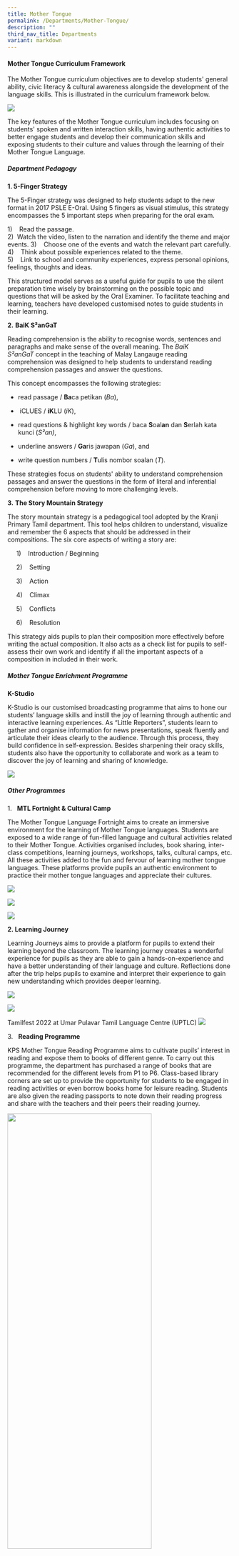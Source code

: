 ```yaml
---
title: Mother Tongue
permalink: /Departments/Mother-Tongue/
description: ""
third_nav_title: Departments
variant: markdown
---
```

#### **Mother Tongue Curriculum Framework**

  

The Mother Tongue curriculum objectives are to develop students' general ability, civic literacy &amp; cultural awareness alongside the development of the language skills. This is illustrated in the curriculum framework below.&nbsp;

![](/images/Our%20Curriculum/Departments/Mother%20Tongue/M1.png)  

The key features of the Mother Tongue curriculum includes focusing on students' spoken and written interaction skills, having authentic activities to better engage students and develop their communication skills and exposing students to their culture and values through the learning of their Mother Tongue Language.&nbsp;

  

##### **Department Pedagogy**

**1\. 5-Finger Strategy**

The 5-Finger strategy was designed to help students adapt to the new format in 2017 PSLE E-Oral. Using 5 fingers as visual stimulus, this strategy encompasses the 5 important steps when preparing for the oral exam.

 1)&nbsp;&nbsp;&nbsp;&nbsp;Read the passage.<br>
 2)&nbsp;  Watch the video, listen to the narration and identify the theme and major events.
 3)&nbsp;&nbsp;&nbsp;&nbsp;Choose one of the events and watch the relevant part carefully.<br>
 4)&nbsp;&nbsp;&nbsp;&nbsp;Think about possible experiences related to the theme.<br>
 5)&nbsp;&nbsp;&nbsp;&nbsp;Link to school and community experiences, express personal opinions,
				 feelings, thoughts and ideas.

This structured model serves as a useful guide for pupils to use the silent preparation time wisely by brainstorming on the possible topic and questions that will be asked by the Oral Examiner. To facilitate teaching and learning, teachers have developed customised notes to guide students in their learning.

**2.**&nbsp;**BaiK S²anGaT**

Reading comprehension is the ability to recognise words, sentences and paragraphs and make sense of the overall meaning. The&nbsp;_BaiK S²anGaT_&nbsp;concept in the teaching of Malay Langauge reading comprehension was designed to help students to understand reading comprehension passages and answer the questions.

This concept encompasses the following strategies:

* read passage /&nbsp;**Ba**ca petikan (_Ba_),

* &nbsp;iCLUES /&nbsp;**iK**LU (_iK_),

* read questions &amp; highlight key words / baca&nbsp;**S**oal**an**&nbsp;dan&nbsp;**S**erlah kata kunci (_S²an)_,

* underline answers /&nbsp;**Ga**ris jawapan (_Ga_), and

* write question numbers /&nbsp;**T**ulis nombor soalan (_T_).

  

These strategies&nbsp;focus on students' ability to understand comprehension passages and answer the questions in the form of literal and inferential comprehension before moving to more challenging levels.

**3.**&nbsp;**The Story Mountain Strategy**

The story mountain strategy is a pedagogical tool adopted by the Kranji Primary Tamil department. This tool helps children to understand, visualize and remember the 6 aspects that should be addressed in their compositions. The six core aspects of writing a story are:

&nbsp; &nbsp; &nbsp;1)&nbsp;&nbsp;&nbsp;&nbsp;Introduction / Beginning

&nbsp; &nbsp; &nbsp;2)&nbsp;&nbsp;&nbsp;&nbsp;Setting

&nbsp; &nbsp; &nbsp;3)&nbsp;&nbsp;&nbsp;&nbsp;Action

&nbsp; &nbsp; &nbsp;4)&nbsp;&nbsp;&nbsp;&nbsp;Climax

&nbsp; &nbsp; &nbsp;5)&nbsp;&nbsp;&nbsp;&nbsp;Conflicts

&nbsp; &nbsp; &nbsp;6)&nbsp;&nbsp;&nbsp;&nbsp;Resolution

This strategy aids pupils to plan their composition more effectively before writing the actual composition. It also acts as a check list for pupils to self-assess their own work and identify if all the important aspects of a composition in included in their work.&nbsp;

##### **Mother Tongue Enrichment Programme**

  
**K-Studio**  

K-Studio is our customised broadcasting programme that aims to hone our students’ language skills and instill the joy of learning through authentic and interactive learning experiences. As “Little Reporters”, students learn to gather and organise information for news presentations, speak fluently and articulate their ideas clearly to the audience. Through this process, they build confidence in self-expression. Besides sharpening their oracy skills, students also have the opportunity to collaborate and work as a team to discover the joy of learning and sharing of knowledge.&nbsp;

![](/images/Our%20Curriculum/Departments/Mother%20Tongue/k-studio1.jpg)

##### **Other Programmes**

  

1.&nbsp;&nbsp;&nbsp;**MTL Fortnight &amp; Cultural Camp**

  

The Mother Tongue Language Fortnight aims to create an immersive environment for the learning of Mother Tongue languages. Students are exposed to a wide range of fun-filled language and cultural activities related to their Mother Tongue. Activities organised includes, book sharing, inter-class competitions, learning journeys, workshops, talks, cultural camps, etc. All these activities added to the fun and fervour of learning mother tongue languages. These platforms provide pupils an authentic environment to practice their mother tongue languages and appreciate their cultures.

![](/images/Our%20Curriculum/Departments/Mother%20Tongue/MTL_CL_2024.png)

![](/images/Our%20Curriculum/Departments/Mother%20Tongue/MTL_ML_2024.png)

![](/images/Our%20Curriculum/Departments/Mother%20Tongue/MTL_TL_2024.png)




**2. Learning Journey**

  

Learning Journeys aims to provide a platform for pupils to extend their learning beyond the classroom. The learning journey creates a wonderful experience for pupils as they are able to gain a hands-on-experience and have a better understanding of their language and culture. Reflections done after the trip helps pupils to examine and interpret their experience to gain new understanding which provides deeper learning.  

![](/images/Our%20Curriculum/Departments/Mother%20Tongue/MTL_P3_Learning_Journey_2024.png)

![](/images/Our%20Curriculum/Departments/Mother%20Tongue/MTL_P3_Learning_Journey_2_2024.png)



Tamilfest 2022 at Umar Pulavar Tamil Language Centre (UPTLC)
![](/images/Our%20Curriculum/Departments/Mother%20Tongue/tamillang_lj.png)


3.&nbsp;&nbsp;&nbsp;**Reading Programme**

  

KPS Mother Tongue Reading Programme aims to cultivate pupils’ interest in reading and expose them to books of different genre. To carry out this programme, the department has purchased a range of books that are recommended for the different levels from P1 to P6. Class-based library corners are set up to provide the opportunity for students to be engaged in reading activities or even borrow books home for leisure reading. Students are also given the reading passports to note down their reading progress and share with the teachers and their peers their reading journey.&nbsp;

<img style="width:80%;height:50%" src="/images/Our%20Curriculum/Departments/Mother%20Tongue/M15.jpg">

<figure>

<img src="/images/Our%20Curriculum/Departments/Mother%20Tongue/M16.jpg">

<figcaption> <strong> Recess Activity @ KPS Reading Cafe </strong> </figcaption>

</figure>


  

##### **Talent Development Programme**

The Mother Tongue Talent Development Programme (TDP) is designed to nurture promising students who have consistently demonstrated a keen ability and interest in their Mother Tongue.&nbsp; These pupils are selected for the Higher Mother Tongue Programme from Primary 3 .&nbsp; The programme aims to hone students’ language skills, deepen their knowledge of the language and appreciation of their culture through a wide range of enrichment activities.&nbsp; These activities include storytelling, class-based talk shows, book sharing, cultural festivals exposure and literature studies.&nbsp; Students will have opportunities to collaborate with their peers and engage in experiential learning, which help them to develop their critical and inventive thinking, communication and collaboration skills, nurturing them into proficient learners of the language.  

![](/images/Our%20Curriculum/Departments/Mother%20Tongue/M17.png)

##### **Tips for parents**

* Speak to your child in MTL whenever possible.

* Show interest in your child’s MTL learning experiences and&nbsp;encourage&nbsp;him or her to&nbsp;share&nbsp;them with you

* Have regular conversation with your child about his/her experience in class.

* Cultivate good&nbsp;**reading habits**&nbsp;(reading together). Reading resources includes books, newspapers, magazines, online&nbsp;resources, etc.)

* Encourage and accompany your child to watch suitable TV programmes in MTL.

* Use physical and digital resources to help your child revise the vocabulary and learning content.

* Make use of objects in the environment to engage your child in&nbsp;**conversations**.